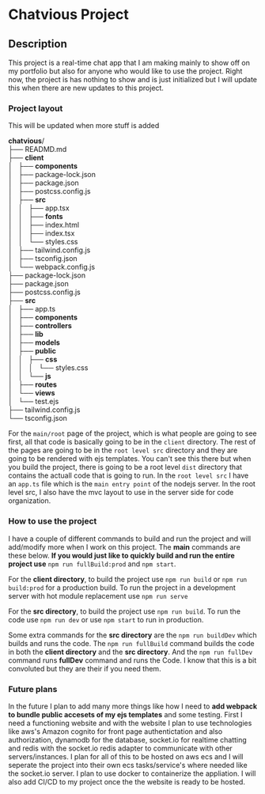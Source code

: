 # **Chatvious Project**
## Description
This project is a real-time chat app that I am making mainly to show off on my portfolio but also for anyone who would like to use the project. Right now, the project is has nothing to show and is just initialized but I will update this when there are new updates to this project.

### Project layout
This will be updated when more stuff is added

**chatvious**/  
├── READMD.md  
├── **client**  
│   ├── **components**  
│   ├── package-lock.json  
│   ├── package.json  
│   ├── postcss.config.js  
│   ├── **src**  
│   │   ├── app.tsx  
│   │   ├── **fonts**  
│   │   ├── index.html  
│   │   ├── index.tsx  
│   │   └── styles.css  
│   ├── tailwind.config.js  
│   ├── tsconfig.json  
│   └── webpack.config.js  
├── package-lock.json  
├── package.json  
├── postcss.config.js  
├── **src**  
│   ├── app.ts  
│   ├── **components**  
│   ├── **controllers**  
│   ├── **lib**  
│   ├── **models**  
│   ├── **public**  
│   │   ├── **css**  
│   │   │   └── styles.css  
│   │   └── **js**  
│   ├── **routes**  
│   └── **views**  
│       └── test.ejs  
├── tailwind.config.js  
└── tsconfig.json

For the `main/root` page of the project, which is what people are going to see first, all that code is basically going to be in the `client` directory. The rest of the pages are going to be in the `root level src` directory and they are going to be rendered with ejs templates. You can't see this there but when you build the project, there is going to be a root level `dist` directory that contains the actuall code that is going to run. In the `root level src` I have an `app.ts` file which is the `main entry point` of the nodejs server. In the root level src, I also have the mvc layout to use in the server side for code organization.

### How to use the project
I have a couple of different commands to build and run the project and will add/modify more when I work on this project. The **main** commands are these below. **If you would just like to quickly build and run the entire project use** `npm run fullBuild:prod` and `npm start`.

For the **client directory**, to build the project use `npm run build` or `npm run build:prod` for a production build. To run the project in a development server with hot module replacement use `npm run serve`

For the **src directory**, to build the project use `npm run build`. To run the code use `npm run dev` or use `npm start` to run in production.

Some extra commands for the **src directory** are the `npm run buildDev` which builds and runs the code. The `npm run fullBuild` command builds the code in both the **client directory** and the **src directory**. And the `npm run fullDev` command runs **fullDev** command and runs the Code. I know that this is a bit convoluted but they are their if you need them.

### Future plans
In the future I plan to add many more things like how I need to **add webpack to bundle public accesets of my ejs templates** and some testing. First I need a functioning website and with the website I plan to use technologies like aws's Amazon cognito for front page authentictation and also authorization, dynamodb for the database, socket.io for realtime chatting and redis with the socket.io redis adapter to communicate with other servers/instances. I plan for all of this to be hosted on aws ecs and I will seperate the project into their own ecs tasks/service's where needed like the socket.io server. I plan to use docker to containerize the appliation. I will also add CI/CD to my project once the the website is ready to be hosted.
